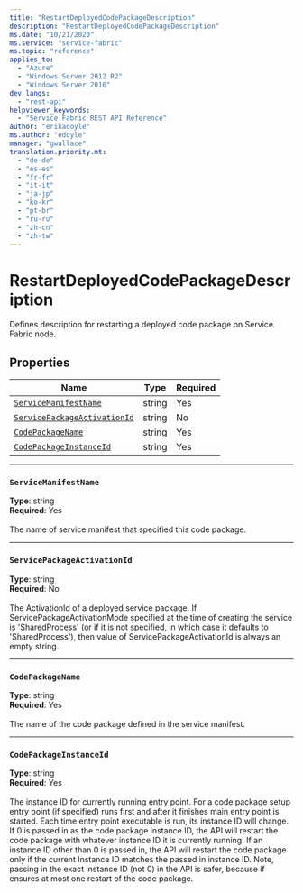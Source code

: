 ```yaml
---
title: "RestartDeployedCodePackageDescription"
description: "RestartDeployedCodePackageDescription"
ms.date: "10/21/2020"
ms.service: "service-fabric"
ms.topic: "reference"
applies_to: 
  - "Azure"
  - "Windows Server 2012 R2"
  - "Windows Server 2016"
dev_langs: 
  - "rest-api"
helpviewer_keywords: 
  - "Service Fabric REST API Reference"
author: "erikadoyle"
ms.author: "edoyle"
manager: "gwallace"
translation.priority.mt: 
  - "de-de"
  - "es-es"
  - "fr-fr"
  - "it-it"
  - "ja-jp"
  - "ko-kr"
  - "pt-br"
  - "ru-ru"
  - "zh-cn"
  - "zh-tw"
---
```

# RestartDeployedCodePackageDescription

Defines description for restarting a deployed code package on Service Fabric node.


## Properties
| Name | Type | Required |
| --- | --- | --- |
| [`ServiceManifestName`](#servicemanifestname) | string | Yes |
| [`ServicePackageActivationId`](#servicepackageactivationid) | string | No |
| [`CodePackageName`](#codepackagename) | string | Yes |
| [`CodePackageInstanceId`](#codepackageinstanceid) | string | Yes |

____
### `ServiceManifestName`
__Type__: string <br/>
__Required__: Yes<br/>
<br/>
The name of service manifest that specified this code package.

____
### `ServicePackageActivationId`
__Type__: string <br/>
__Required__: No<br/>
<br/>
The ActivationId of a deployed service package. If ServicePackageActivationMode specified at the time of creating the service
is 'SharedProcess' (or if it is not specified, in which case it defaults to 'SharedProcess'), then value of ServicePackageActivationId
is always an empty string.


____
### `CodePackageName`
__Type__: string <br/>
__Required__: Yes<br/>
<br/>
The name of the code package defined in the service manifest.

____
### `CodePackageInstanceId`
__Type__: string <br/>
__Required__: Yes<br/>
<br/>
The instance ID for currently running entry point. For a code package setup entry point (if specified) runs first and after it finishes main entry point is started.
Each time entry point executable is run, its instance ID will change. If 0 is passed in as the code package instance ID, the API will restart the code package with whatever instance ID it is currently running.
If an instance ID other than 0 is passed in, the API will restart the code package only if the current Instance ID matches the passed in instance ID.
Note, passing in the exact instance ID (not 0) in the API is safer, because if ensures at most one restart of the code package.

